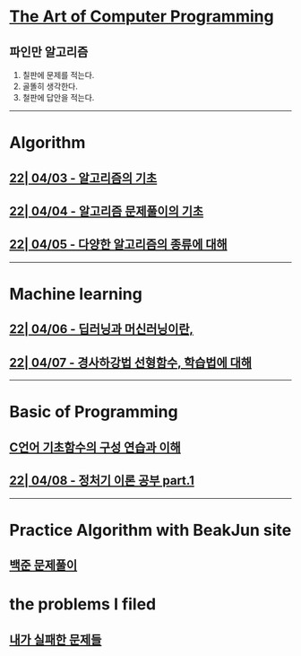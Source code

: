 # [The Art of Computer Programming](../../README.md)

## 파인만 알고리즘

1. 칠판에 문제를 적는다.
2. 골똘히 생각한다.
3. 철판에 답안을 적는다.

---

# Algorithm

## [22| 04/03 - 알고리즘의 기초](./TLI/22_04_03/220403.md)

## [22| 04/04 - 알고리즘 문제풀이의 기초](./TLI/22_04_04/220404.md)

## [22| 04/05 - 다양한 알고리즘의 종류에 대해](./TLI/22_04_05/220405.md)

---

# Machine learning

## [22| 04/06 - 딥러닝과 머신러닝이란,](./TLI/22_04_06/220406.md)
## [22| 04/07 - 경사하강법 선형함수, 학습법에 대해](./TLI/22_04_07/220407.md)

---

# Basic of Programming 

## [C언어 기초함수의 구성 연습과 이해](./Doit_Algorithm/Doit.md)
## [22| 04/08 - 정처기 이론 공부 part.1](./TLI/22_04_08/Doit.md)

---

# Practice Algorithm with BeakJun site

## [백준 문제풀이](./Beak_solved)

# the problems I filed

## [내가 실패한 문제들](./Fail_to_Solve)

